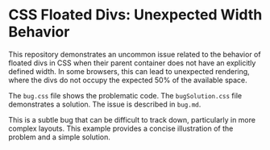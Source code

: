 # CSS Floated Divs: Unexpected Width Behavior

This repository demonstrates an uncommon issue related to the behavior of floated divs in CSS when their parent container does not have an explicitly defined width.  In some browsers, this can lead to unexpected rendering, where the divs do not occupy the expected 50% of the available space. 

The `bug.css` file shows the problematic code. The `bugSolution.css` file demonstrates a solution. The issue is described in `bug.md`.

This is a subtle bug that can be difficult to track down, particularly in more complex layouts. This example provides a concise illustration of the problem and a simple solution.